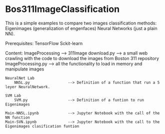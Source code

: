 # Bos311ImageClassification

This is a simple examples to compare two images classification methods: 
	Eigenimages (generalization of engenfaces)
	Neural Networks (just a plain NN). 

Prerequisites:
	TensorFlow 
	Sckit-learn

Content:
	ImageProcessing --> 
		311Image download.py 	--> a small web crawling with the code to download the images from Boston 311 repository
		ImageProcessing.py 		--> all the functionality to load in memory and manipulate images

	NeuralNet Lab
		NN5L.py 				--> Definition of a function that run a 5 leyer NeuralNetwork.
	
	SVM Lab
		SVM.py 					--> Definition of a funtion to run Eigenimages

	Main-NN5L.ipynb 			--> Jupyter Notebook with the call of the NN function
	Main-SVN.ipynb 				--> Jupyter Notebook with the call to the Eigenimages clasification funtion